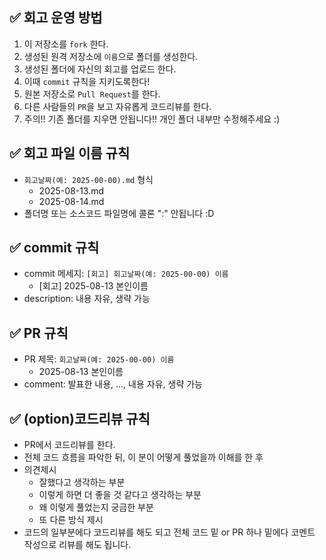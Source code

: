 ## ✅ 회고 운영 방법

1. 이 저장소를 `fork` 한다.
2. 생성된 원격 저장소에 `이름`으로 폴더를 생성한다.
3. 생성된 폴더에 자신의 회고를 업로드 한다.
4. 이때 `commit` 규칙을 지키도록한다!
5. 원본 저장소로 `Pull Request`를 한다.
6. 다른 사람들의 `PR`을 보고 자유롭게 코드리뷰를 한다.
7. 주의!! 기존 폴더를 지우면 안됩니다!! 개인 폴더 내부만 수정해주세요 :)

## ✅ 회고 파일 이름 규칙

- `회고날짜(예: 2025-00-00).md` 형식
    - 2025-08-13.md
    - 2025-08-14.md
- 폴더명 또는 소스코드 파일명에 콜론 ":" 안됩니다 :D

## ✅ commit 규칙

- commit 메세지: `[회고] 회고날짜(예: 2025-00-00) 이름`
    - [회고] 2025-08-13 본인이름
- description: 내용 자유, 생략 가능

## ✅ PR 규칙

- PR 제목: `회고날짜(예: 2025-00-00) 이름`
    - 2025-08-13 본인이름
- comment: 발표한 내용, ..., 내용 자유, 생략 가능

## ✅ (option)코드리뷰 규칙

- PR에서 코드리뷰를 한다.
- 전체 코드 흐름을 파악한 뒤, 이 분이 어떻게 풀었을까 이해를 한 후
- 의견제시
    - 잘했다고 생각하는 부분
    - 이렇게 하면 더 좋을 것 같다고 생각하는 부분
    - 왜 이렇게 풀었는지 궁금한 부분
    - 또 다른 방식 제시
- 코드의 일부분에다 코드리뷰를 해도 되고 전체 코드 밑 or PR 하나 밑에다 코멘트 작성으로 리뷰를 해도 됩니다.
  